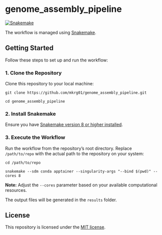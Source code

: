 
# genome_assembly_pipeline

[![Snakemake](https://img.shields.io/badge/snakemake-≥8.0.0-brightgreen.svg)](https://snakemake.github.io)

The workflow is managed using [Snakemake](https://snakemake.github.io/).

## Getting Started

Follow these steps to set up and run the workflow:

### 1. Clone the Repository

Clone this repository to your local machine:

```
git clone https://github.com/mkrg01/genome_assembly_pipeline.git

cd genome_assembly_pipeline
```

### 2. Install Snakemake

Ensure you have [Snakemake version 8 or higher installed](https://snakemake.readthedocs.io/en/stable/getting_started/installation.html). 

### 3. Execute the Workflow

Run the workflow from the repository’s root directory. Replace `/path/to/repo` with the actual path to the repository on your system:

```
cd /path/to/repo

snakemake --sdm conda apptainer --singularity-args "--bind $(pwd)" --cores 8
```

**Note:** Adjust the `--cores` parameter based on your available computational resources. 

The output files will be generated in the `results` folder.

## License

This repository is licensed under the [MIT license](LICENSE).